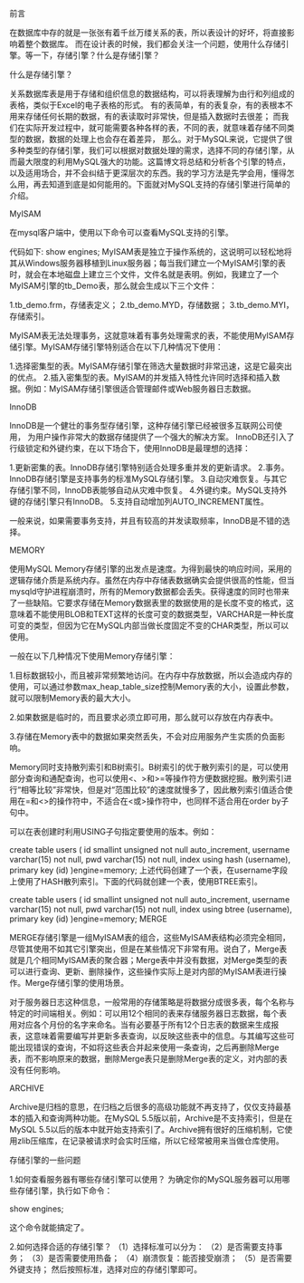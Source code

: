 前言

在数据库中存的就是一张张有着千丝万缕关系的表，所以表设计的好坏，将直接影响着整个数据库。
而在设计表的时候，我们都会关注一个问题，使用什么存储引擎。等一下，存储引擎？什么是存储引擎？

什么是存储引擎？

关系数据库表是用于存储和组织信息的数据结构，可以将表理解为由行和列组成的表格，类似于Excel的电子表格的形式。
有的表简单，有的表复杂，有的表根本不用来存储任何长期的数据，有的表读取时非常快，但是插入数据时去很差；
而我们在实际开发过程中，就可能需要各种各样的表，不同的表，就意味着存储不同类型的数据，数据的处理上也会存在着差异，
那么。对于MySQL来说，它提供了很多种类型的存储引擎，我们可以根据对数据处理的需求，选择不同的存储引擎，从而最大限度的利用MySQL强大的功能。这篇博文将总结和分析各个引擎的特点，以及适用场合，并不会纠结于更深层次的东西。我的学习方法是先学会用，懂得怎么用，再去知道到底是如何能用的。下面就对MySQL支持的存储引擎进行简单的介绍。

MyISAM

在mysql客户端中，使用以下命令可以查看MySQL支持的引擎。

代码如下:
show engines;
MyISAM表是独立于操作系统的，这说明可以轻松地将其从Windows服务器移植到Linux服务器；每当我们建立一个MyISAM引擎的表时，就会在本地磁盘上建立三个文件，文件名就是表明。例如，我建立了一个MyISAM引擎的tb_Demo表，那么就会生成以下三个文件：  

1.tb_demo.frm，存储表定义；
2.tb_demo.MYD，存储数据；
3.tb_demo.MYI，存储索引。

MyISAM表无法处理事务，这就意味着有事务处理需求的表，不能使用MyISAM存储引擎。MyISAM存储引擎特别适合在以下几种情况下使用：

1.选择密集型的表。MyISAM存储引擎在筛选大量数据时非常迅速，这是它最突出的优点。
2.插入密集型的表。MyISAM的并发插入特性允许同时选择和插入数据。例如：MyISAM存储引擎很适合管理邮件或Web服务器日志数据。


InnoDB

InnoDB是一个健壮的事务型存储引擎，这种存储引擎已经被很多互联网公司使用，
为用户操作非常大的数据存储提供了一个强大的解决方案。
InnoDB还引入了行级锁定和外键约束，在以下场合下，使用InnoDB是最理想的选择：

1.更新密集的表。InnoDB存储引擎特别适合处理多重并发的更新请求。
2.事务。InnoDB存储引擎是支持事务的标准MySQL存储引擎。
3.自动灾难恢复。与其它存储引擎不同，InnoDB表能够自动从灾难中恢复。
4.外键约束。MySQL支持外键的存储引擎只有InnoDB。
5.支持自动增加列AUTO_INCREMENT属性。

一般来说，如果需要事务支持，并且有较高的并发读取频率，InnoDB是不错的选择。


MEMORY

使用MySQL Memory存储引擎的出发点是速度。为得到最快的响应时间，采用的逻辑存储介质是系统内存。虽然在内存中存储表数据确实会提供很高的性能，但当mysqld守护进程崩溃时，所有的Memory数据都会丢失。获得速度的同时也带来了一些缺陷。它要求存储在Memory数据表里的数据使用的是长度不变的格式，这意味着不能使用BLOB和TEXT这样的长度可变的数据类型，VARCHAR是一种长度可变的类型，但因为它在MySQL内部当做长度固定不变的CHAR类型，所以可以使用。

一般在以下几种情况下使用Memory存储引擎：

1.目标数据较小，而且被非常频繁地访问。在内存中存放数据，所以会造成内存的使用，可以通过参数max_heap_table_size控制Memory表的大小，设置此参数，就可以限制Memory表的最大大小。

2.如果数据是临时的，而且要求必须立即可用，那么就可以存放在内存表中。

3.存储在Memory表中的数据如果突然丢失，不会对应用服务产生实质的负面影响。

Memory同时支持散列索引和B树索引。B树索引的优于散列索引的是，可以使用部分查询和通配查询，也可以使用<、>和>=等操作符方便数据挖掘。散列索引进行“相等比较”非常快，但是对“范围比较”的速度就慢多了，因此散列索引值适合使用在=和<>的操作符中，不适合在<或>操作符中，也同样不适合用在order by子句中。

可以在表创建时利用USING子句指定要使用的版本。例如：


create table users
(
id smallint unsigned not null auto_increment,
username varchar(15) not null,
pwd varchar(15) not null,
index using hash (username),
primary key (id)
)engine=memory;
上述代码创建了一个表，在username字段上使用了HASH散列索引。下面的代码就创建一个表，使用BTREE索引。


create table users
(
id smallint unsigned not null auto_increment,
username varchar(15) not null,
pwd varchar(15) not null,
index using btree (username),
primary key (id)
)engine=memory;
MERGE

MERGE存储引擎是一组MyISAM表的组合，这些MyISAM表结构必须完全相同，尽管其使用不如其它引擎突出，但是在某些情况下非常有用。说白了，Merge表就是几个相同MyISAM表的聚合器；Merge表中并没有数据，对Merge类型的表可以进行查询、更新、删除操作，这些操作实际上是对内部的MyISAM表进行操作。Merge存储引擎的使用场景。

对于服务器日志这种信息，一般常用的存储策略是将数据分成很多表，每个名称与特定的时间端相关。例如：可以用12个相同的表来存储服务器日志数据，每个表用对应各个月份的名字来命名。当有必要基于所有12个日志表的数据来生成报表，这意味着需要编写并更新多表查询，以反映这些表中的信息。与其编写这些可能出现错误的查询，不如将这些表合并起来使用一条查询，之后再删除Merge表，而不影响原来的数据，删除Merge表只是删除Merge表的定义，对内部的表没有任何影响。

ARCHIVE

Archive是归档的意思，在归档之后很多的高级功能就不再支持了，仅仅支持最基本的插入和查询两种功能。在MySQL 5.5版以前，Archive是不支持索引，但是在MySQL 5.5以后的版本中就开始支持索引了。Archive拥有很好的压缩机制，它使用zlib压缩库，在记录被请求时会实时压缩，所以它经常被用来当做仓库使用。

存储引擎的一些问题

1.如何查看服务器有哪些存储引擎可以使用？
为确定你的MySQL服务器可以用哪些存储引擎，执行如下命令：

show engines;

这个命令就能搞定了。

2.如何选择合适的存储引擎？
（1）选择标准可以分为：
（2）是否需要支持事务；
（3）是否需要使用热备；
（4）崩溃恢复：能否接受崩溃；
（5）是否需要外键支持；
然后按照标准，选择对应的存储引擎即可。